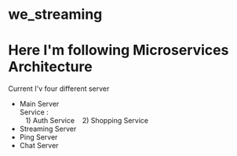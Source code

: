 # we_streaming

# Here I'm following Microservices Architecture

Current I'v four different server
* Main Server <br>
  Service : <br>
   &nbsp;&nbsp;&nbsp;1) Auth Service
   &nbsp;&nbsp;&nbsp;2) Shopping Service
* Streaming Server
* Ping Server
* Chat Server
